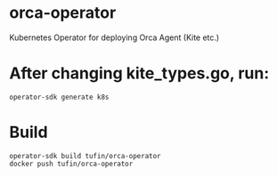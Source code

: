 # orca-operator
Kubernetes Operator for deploying Orca Agent (Kite etc.)

# After changing kite_types.go, run:
`operator-sdk generate k8s`

# Build
```
operator-sdk build tufin/orca-operator
docker push tufin/orca-operator
```
